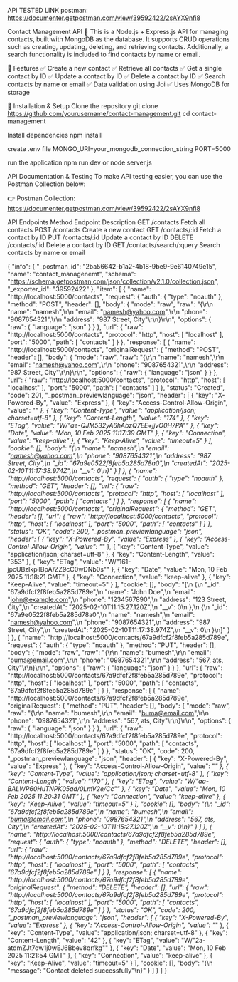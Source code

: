 API TESTED LINK
postman: https://documenter.getpostman.com/view/39592422/2sAYX9nfi8

Contact Management API 🚀
This is a Node.js + Express.js API for managing contacts, built with MongoDB as the database. It supports CRUD operations such as creating, updating, deleting, and retrieving contacts. Additionally, a search functionality is included to find contacts by name or email.

📌 Features
✅ Create a new contact
✅ Retrieve all contacts
✅ Get a single contact by ID
✅ Update a contact by ID
✅ Delete a contact by ID
✅ Search contacts by name or email
✅ Data validation using Joi
✅ Uses MongoDB for storage

🔧 Installation & Setup
Clone the repository
git clone https://github.com/yourusername/contact-management.git
cd contact-management

Install dependencies
npm install

create .env file
MONGO_URI=your_mongodb_connection_string
PORT=5000

run the application 
npm run dev
or 
node server.js

 API Documentation & Testing
To make API testing easier, you can use the Postman Collection below:

👉 Postman Collection: https://documenter.getpostman.com/view/39592422/2sAYX9nfi8


API Endpoints
Method	Endpoint	Description
GET	/contacts	Fetch all contacts
POST	/contacts	Create a new contact
GET	/contacts/:id	Fetch a contact by ID
PUT	/contacts/:id	Update a contact by ID
DELETE	/contacts/:id	Delete a contact by ID
GET	/contacts/search/:query	Search contacts by name or email







{
	"info": {
		"_postman_id": "2ba56642-b1a2-4b18-9be9-9e6140749e15",
		"name": "contact_managenemt",
		"schema": "https://schema.getpostman.com/json/collection/v2.1.0/collection.json",
		"_exporter_id": "39592422"
	},
	"item": [
		{
			"name": "http://localhost:5000/contacts",
			"request": {
				"auth": {
					"type": "noauth"
				},
				"method": "POST",
				"header": [],
				"body": {
					"mode": "raw",
					"raw": "{\r\n  \"name\": \"namesh\",\r\n  \"email\": \"namesh@yahoo.com\",\r\n  \"phone\": \"9087654321\",\r\n  \"address\": \"987 Street, City\"\r\n}\r\n",
					"options": {
						"raw": {
							"language": "json"
						}
					}
				},
				"url": {
					"raw": "http://localhost:5000/contacts",
					"protocol": "http",
					"host": [
						"localhost"
					],
					"port": "5000",
					"path": [
						"contacts"
					]
				}
			},
			"response": [
				{
					"name": "http://localhost:5000/contacts",
					"originalRequest": {
						"method": "POST",
						"header": [],
						"body": {
							"mode": "raw",
							"raw": "{\r\n  \"name\": \"namesh\",\r\n  \"email\": \"namesh@yahoo.com\",\r\n  \"phone\": \"9087654321\",\r\n  \"address\": \"987 Street, City\"\r\n}\r\n",
							"options": {
								"raw": {
									"language": "json"
								}
							}
						},
						"url": {
							"raw": "http://localhost:5000/contacts",
							"protocol": "http",
							"host": [
								"localhost"
							],
							"port": "5000",
							"path": [
								"contacts"
							]
						}
					},
					"status": "Created",
					"code": 201,
					"_postman_previewlanguage": "json",
					"header": [
						{
							"key": "X-Powered-By",
							"value": "Express"
						},
						{
							"key": "Access-Control-Allow-Origin",
							"value": "*"
						},
						{
							"key": "Content-Type",
							"value": "application/json; charset=utf-8"
						},
						{
							"key": "Content-Length",
							"value": "174"
						},
						{
							"key": "ETag",
							"value": "W/\"ae-QJM532yA6hAbzQ7EE+jjvO0H7PA\""
						},
						{
							"key": "Date",
							"value": "Mon, 10 Feb 2025 11:17:39 GMT"
						},
						{
							"key": "Connection",
							"value": "keep-alive"
						},
						{
							"key": "Keep-Alive",
							"value": "timeout=5"
						}
					],
					"cookie": [],
					"body": "{\n    \"name\": \"namesh\",\n    \"email\": \"namesh@yahoo.com\",\n    \"phone\": \"9087654321\",\n    \"address\": \"987 Street, City\",\n    \"_id\": \"67a9e0522f8feb5a285d78a0\",\n    \"createdAt\": \"2025-02-10T11:17:38.974Z\",\n    \"__v\": 0\n}"
				}
			]
		},
		{
			"name": "http://localhost:5000/contacts",
			"request": {
				"auth": {
					"type": "noauth"
				},
				"method": "GET",
				"header": [],
				"url": {
					"raw": "http://localhost:5000/contacts",
					"protocol": "http",
					"host": [
						"localhost"
					],
					"port": "5000",
					"path": [
						"contacts"
					]
				}
			},
			"response": [
				{
					"name": "http://localhost:5000/contacts",
					"originalRequest": {
						"method": "GET",
						"header": [],
						"url": {
							"raw": "http://localhost:5000/contacts",
							"protocol": "http",
							"host": [
								"localhost"
							],
							"port": "5000",
							"path": [
								"contacts"
							]
						}
					},
					"status": "OK",
					"code": 200,
					"_postman_previewlanguage": "json",
					"header": [
						{
							"key": "X-Powered-By",
							"value": "Express"
						},
						{
							"key": "Access-Control-Allow-Origin",
							"value": "*"
						},
						{
							"key": "Content-Type",
							"value": "application/json; charset=utf-8"
						},
						{
							"key": "Content-Length",
							"value": "353"
						},
						{
							"key": "ETag",
							"value": "W/\"161-jpcUBzIkpllBpA/ZZ9cC0wDNb0s\""
						},
						{
							"key": "Date",
							"value": "Mon, 10 Feb 2025 11:18:21 GMT"
						},
						{
							"key": "Connection",
							"value": "keep-alive"
						},
						{
							"key": "Keep-Alive",
							"value": "timeout=5"
						}
					],
					"cookie": [],
					"body": "[\n    {\n        \"_id\": \"67a9dfcf2f8feb5a285d789e\",\n        \"name\": \"John Doe\",\n        \"email\": \"john@example.com\",\n        \"phone\": \"1234567890\",\n        \"address\": \"123 Street, City\",\n        \"createdAt\": \"2025-02-10T11:15:27.120Z\",\n        \"__v\": 0\n    },\n    {\n        \"_id\": \"67a9e0522f8feb5a285d78a0\",\n        \"name\": \"namesh\",\n        \"email\": \"namesh@yahoo.com\",\n        \"phone\": \"9087654321\",\n        \"address\": \"987 Street, City\",\n        \"createdAt\": \"2025-02-10T11:17:38.974Z\",\n        \"__v\": 0\n    }\n]"
				}
			]
		},
		{
			"name": "http://localhost:5000/contacts/67a9dfcf2f8feb5a285d789e",
			"request": {
				"auth": {
					"type": "noauth"
				},
				"method": "PUT",
				"header": [],
				"body": {
					"mode": "raw",
					"raw": "{\r\n  \"name\": \"bumesh\",\r\n  \"email\": \"buma@email.com\",\r\n  \"phone\": \"0987654321\",\r\n  \"address\": \"567, ats, City\"\r\n}\r\n",
					"options": {
						"raw": {
							"language": "json"
						}
					}
				},
				"url": {
					"raw": "http://localhost:5000/contacts/67a9dfcf2f8feb5a285d789e",
					"protocol": "http",
					"host": [
						"localhost"
					],
					"port": "5000",
					"path": [
						"contacts",
						"67a9dfcf2f8feb5a285d789e"
					]
				}
			},
			"response": [
				{
					"name": "http://localhost:5000/contacts/67a9dfcf2f8feb5a285d789e",
					"originalRequest": {
						"method": "PUT",
						"header": [],
						"body": {
							"mode": "raw",
							"raw": "{\r\n  \"name\": \"bumesh\",\r\n  \"email\": \"buma@email.com\",\r\n  \"phone\": \"0987654321\",\r\n  \"address\": \"567, ats, City\"\r\n}\r\n",
							"options": {
								"raw": {
									"language": "json"
								}
							}
						},
						"url": {
							"raw": "http://localhost:5000/contacts/67a9dfcf2f8feb5a285d789e",
							"protocol": "http",
							"host": [
								"localhost"
							],
							"port": "5000",
							"path": [
								"contacts",
								"67a9dfcf2f8feb5a285d789e"
							]
						}
					},
					"status": "OK",
					"code": 200,
					"_postman_previewlanguage": "json",
					"header": [
						{
							"key": "X-Powered-By",
							"value": "Express"
						},
						{
							"key": "Access-Control-Allow-Origin",
							"value": "*"
						},
						{
							"key": "Content-Type",
							"value": "application/json; charset=utf-8"
						},
						{
							"key": "Content-Length",
							"value": "170"
						},
						{
							"key": "ETag",
							"value": "W/\"aa-BALWP60HuTNPK05ad/0LmV2e/Cc\""
						},
						{
							"key": "Date",
							"value": "Mon, 10 Feb 2025 11:20:31 GMT"
						},
						{
							"key": "Connection",
							"value": "keep-alive"
						},
						{
							"key": "Keep-Alive",
							"value": "timeout=5"
						}
					],
					"cookie": [],
					"body": "{\n    \"_id\": \"67a9dfcf2f8feb5a285d789e\",\n    \"name\": \"bumesh\",\n    \"email\": \"buma@email.com\",\n    \"phone\": \"0987654321\",\n    \"address\": \"567, ats, City\",\n    \"createdAt\": \"2025-02-10T11:15:27.120Z\",\n    \"__v\": 0\n}"
				}
			]
		},
		{
			"name": "http://localhost:5000/contacts/67a9dfcf2f8feb5a285d789e",
			"request": {
				"auth": {
					"type": "noauth"
				},
				"method": "DELETE",
				"header": [],
				"url": {
					"raw": "http://localhost:5000/contacts/67a9dfcf2f8feb5a285d789e",
					"protocol": "http",
					"host": [
						"localhost"
					],
					"port": "5000",
					"path": [
						"contacts",
						"67a9dfcf2f8feb5a285d789e"
					]
				}
			},
			"response": [
				{
					"name": "http://localhost:5000/contacts/67a9dfcf2f8feb5a285d789e",
					"originalRequest": {
						"method": "DELETE",
						"header": [],
						"url": {
							"raw": "http://localhost:5000/contacts/67a9dfcf2f8feb5a285d789e",
							"protocol": "http",
							"host": [
								"localhost"
							],
							"port": "5000",
							"path": [
								"contacts",
								"67a9dfcf2f8feb5a285d789e"
							]
						}
					},
					"status": "OK",
					"code": 200,
					"_postman_previewlanguage": "json",
					"header": [
						{
							"key": "X-Powered-By",
							"value": "Express"
						},
						{
							"key": "Access-Control-Allow-Origin",
							"value": "*"
						},
						{
							"key": "Content-Type",
							"value": "application/json; charset=utf-8"
						},
						{
							"key": "Content-Length",
							"value": "42"
						},
						{
							"key": "ETag",
							"value": "W/\"2a-atdmZJt7qw1j0wEJ6Bbev8qrfkg\""
						},
						{
							"key": "Date",
							"value": "Mon, 10 Feb 2025 11:21:54 GMT"
						},
						{
							"key": "Connection",
							"value": "keep-alive"
						},
						{
							"key": "Keep-Alive",
							"value": "timeout=5"
						}
					],
					"cookie": [],
					"body": "{\n    \"message\": \"Contact deleted successfully\"\n}"
				}
			]
		}
	]
}
